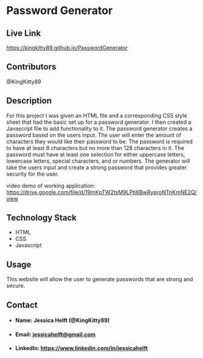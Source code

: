 # **Password Generator**

## **Live Link**

https://kingkitty89.github.io/PasswordGenerator

## **Contributors**

@KingKitty89


## **Description**

For this project I was given an HTML file and a corresponding CSS style sheet that had the basic set up for a password generator. I then created a Javascript file to add functionality to it. The password generator creates a password based on the users input. The user will enter the amount of characters they would like their password to be. The password is required to have at least 8 characters but no more than 128 characters in it. The password must have at least one selection for either uppercase letters, lowercase letters, special characters, and or numbers. The generator will take the users input and create a strong password that provides greater security for the user.  

video demo of working application: https://drive.google.com/file/d/19mKpTW2tsM9LPtj6BwRyproNTnKmNE2Q/view

## **Technology Stack**
* HTML 
* CSS 
* Javascript

## **Usage**

This website will allow the user to generate passwords that are strong and secure. 

## **Contact**
* #### **Name:** Jessica Helft (@KingKitty89)
* #### **Email:** [jessicahelft@gmail.com](jessicahelft@gmail.com)
* #### **LinkedIn:** https://www.linkedin.com/in/jessicahelft
